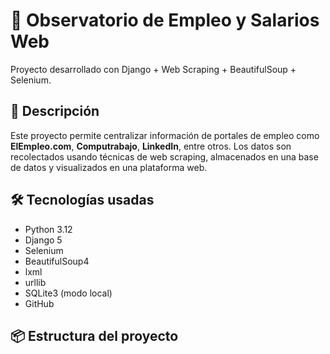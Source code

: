 # 🧠 Observatorio de Empleo y Salarios Web

Proyecto desarrollado con Django + Web Scraping + BeautifulSoup + Selenium.

## 🚀 Descripción

Este proyecto permite centralizar información de portales de empleo como **ElEmpleo.com**, **Computrabajo**, **LinkedIn**, entre otros. Los datos son recolectados usando técnicas de web scraping, almacenados en una base de datos y visualizados en una plataforma web.

## 🛠️ Tecnologías usadas

- Python 3.12
- Django 5
- Selenium
- BeautifulSoup4
- lxml
- urllib
- SQLite3 (modo local)
- GitHub

## 📦 Estructura del proyecto

